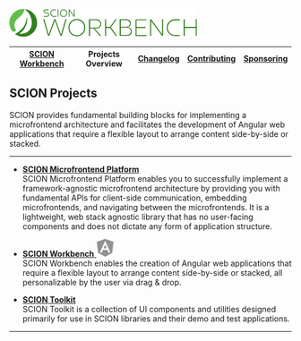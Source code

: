 <a href="/README.md"><img src="/resources/branding/scion-workbench-banner.svg" height="50" alt="SCION Workbench"></a>

| [SCION Workbench][menu-home] | Projects Overview | [Changelog][menu-changelog] | [Contributing][menu-contributing] | [Sponsoring][menu-sponsoring] |  
| --- | --- | --- | --- | --- |

## SCION Projects
SCION provides fundamental building blocks for implementing a microfrontend architecture and facilitates the development of Angular web applications that require a flexible layout to arrange content side-by-side or stacked.

***

- [**SCION Microfrontend Platform**][link-scion-microfrontend-platform]\
  SCION Microfrontend Platform enables you to successfully implement a framework-agnostic microfrontend architecture by providing you with fundamental APIs for client-side communication, embedding microfrontends, and navigating between the microfrontends. It is a lightweight, web stack agnostic library that has no user-facing components and does not dictate any form of application structure.
  
- [**SCION Workbench** <img src="/docs/logo/angular.svg" alt="Angular-specific" title="Angular-specific">][link-scion-workench]\
  SCION Workbench enables the creation of Angular web applications that require a flexible layout to arrange content side-by-side or stacked, all personalizable by the user via drag & drop.
   
- [**SCION Toolkit**][link-scion-toolkit]\
  SCION Toolkit is a collection of UI components and utilities designed primarily for use in SCION libraries and their demo and test applications. 

***

[menu-home]: /README.md
[menu-projects-overview]: /docs/site/projects-overview.md
[menu-changelog]: /docs/site/changelog.md
[menu-contributing]: /CONTRIBUTING.md
[menu-sponsoring]: /docs/site/sponsoring.md

[link-scion-microfrontend-platform]: https://github.com/SchweizerischeBundesbahnen/scion-microfrontend-platform/blob/master/README.md
[link-scion-workench]: /README.md
[link-scion-toolkit]: https://github.com/SchweizerischeBundesbahnen/scion-toolkit/blob/master/README.md


